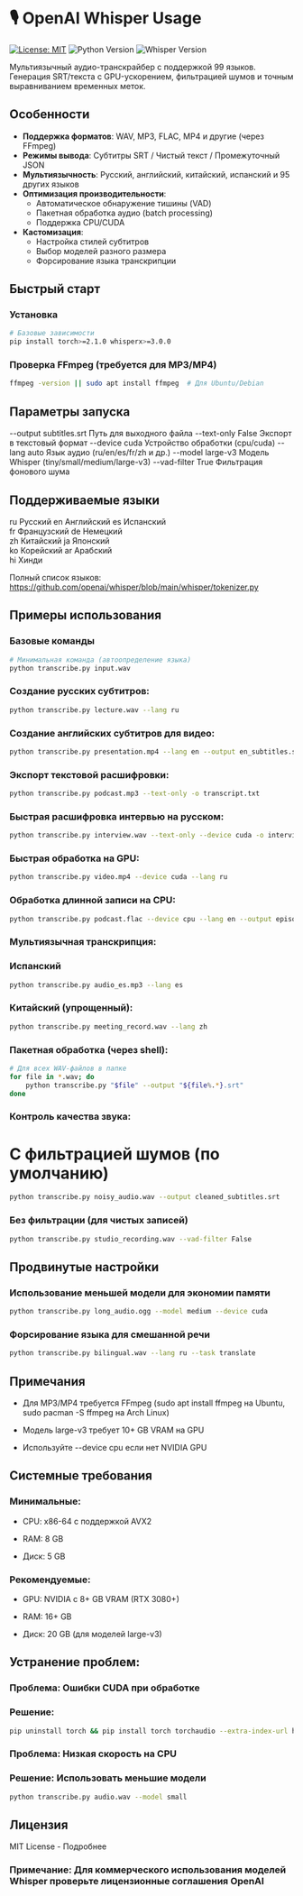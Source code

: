 # 🎙 OpenAI Whisper Usage

[![License: MIT](https://img.shields.io/badge/License-MIT-blue.svg)](https://opensource.org/licenses/MIT)
![Python Version](https://img.shields.io/badge/Python-3.8%2B-green)
![Whisper Version](https://img.shields.io/badge/Whisper-large--v3-important)

Мультиязычный аудио-транскрайбер с поддержкой 99 языков. Генерация SRT/текста с GPU-ускорением, фильтрацией шумов и точным выравниванием временных меток.


## Особенности

- **Поддержка форматов**: WAV, MP3, FLAC, MP4 и другие (через FFmpeg)
- **Режимы вывода**: Субтитры SRT / Чистый текст / Промежуточный JSON
- **Мультиязычность**: Русский, английский, китайский, испанский и 95 других языков
- **Оптимизация производительности**: 
  - Автоматическое обнаружение тишины (VAD)
  - Пакетная обработка аудио (batch processing)
  - Поддержка CPU/CUDA
- **Кастомизация**:
  - Настройка стилей субтитров
  - Выбор моделей разного размера
  - Форсирование языка транскрипции

## Быстрый старт

### Установка
```bash
# Базовые зависимости
pip install torch>=2.1.0 whisperx>=3.0.0
```
### Проверка FFmpeg (требуется для MP3/MP4)
```bash
ffmpeg -version || sudo apt install ffmpeg  # Для Ubuntu/Debian
```
## Параметры запуска
--output	    subtitles.srt	Путь для выходного файла
--text-only	    False	        Экспорт в текстовый формат
--device	    cuda	        Устройство обработки (cpu/cuda)
--lang	        auto	        Язык аудио (ru/en/es/fr/zh и др.)
--model	        large-v3	    Модель Whisper (tiny/small/medium/large-v3)
--vad-filter    True	        Фильтрация фонового шума

## Поддерживаемые языки

ru	Русский	
en	Английский
es	Испанский	
fr	Французский
de	Немецкий	
zh	Китайский
ja	Японский	
ko	Корейский
ar	Арабский	
hi	Хинди

Полный список языков:
https://github.com/openai/whisper/blob/main/whisper/tokenizer.py

## Примеры использования

### Базовые команды
```bash
# Минимальная команда (автоопределение языка)
python transcribe.py input.wav
```
### Создание русских субтитров:
```bash
python transcribe.py lecture.wav --lang ru
```
### Создание английских субтитров для видео:
```bash
python transcribe.py presentation.mp4 --lang en --output en_subtitles.srt
```
### Экспорт текстовой расшифровки:
```bash
python transcribe.py podcast.mp3 --text-only -o transcript.txt
```
### Быстрая расшифровка интервью на русском: 
```bash
python transcribe.py interview.wav --text-only --device cuda -o interview_ru.txt
```
### Быстрая обработка на GPU:
```bash
python transcribe.py video.mp4 --device cuda --lang ru
```
### Обработка длинной записи на CPU:
```bash
python transcribe.py podcast.flac --device cpu --lang en --output episode_42.txt
```
### Мультиязычная транскрипция:
### Испанский
```bash
python transcribe.py audio_es.mp3 --lang es
```
### Китайский (упрощенный):
```bash
python transcribe.py meeting_record.wav --lang zh
```
### Пакетная обработка (через shell):
```bash
# Для всех WAV-файлов в папке
for file in *.wav; do
    python transcribe.py "$file" --output "${file%.*}.srt"
done
```
###  Контроль качества звука:
# С фильтрацией шумов (по умолчанию)
```bash
python transcribe.py noisy_audio.wav --output cleaned_subtitles.srt
```
### Без фильтрации (для чистых записей)
```bash
python transcribe.py studio_recording.wav --vad-filter False
```

## Продвинутые настройки
### Использование меньшей модели для экономии памяти
```bash
python transcribe.py long_audio.ogg --model medium --device cuda
```
### Форсирование языка для смешанной речи
```bash
python transcribe.py bilingual.wav --lang ru --task translate
```
## Примечания

- Для MP3/MP4 требуется FFmpeg (sudo apt install ffmpeg на Ubuntu, sudo pacman -S ffmpeg на Arch Linux)

- Модель large-v3 требует 10+ GB VRAM на GPU

- Используйте --device cpu если нет NVIDIA GPU

## Системные требования

### Минимальные:

- CPU: x86-64 с поддержкой AVX2

- RAM: 8 GB

- Диск: 5 GB

### Рекомендуемые:

- GPU: NVIDIA с 8+ GB VRAM (RTX 3080+)

- RAM: 16+ GB

- Диск: 20 GB (для моделей large-v3)

## Устранение проблем:
### Проблема: Ошибки CUDA при обработке

### Решение:
```bash
pip uninstall torch && pip install torch torchaudio --extra-index-url https://download.pytorch.org/whl/cu118
```

### Проблема: Низкая скорость на CPU

### Решение: Использовать меньшие модели
```bash
python transcribe.py audio.wav --model small
```
## Лицензия
MIT License - Подробнее

### Примечание: Для коммерческого использования моделей Whisper проверьте лицензионные соглашения OpenAI
